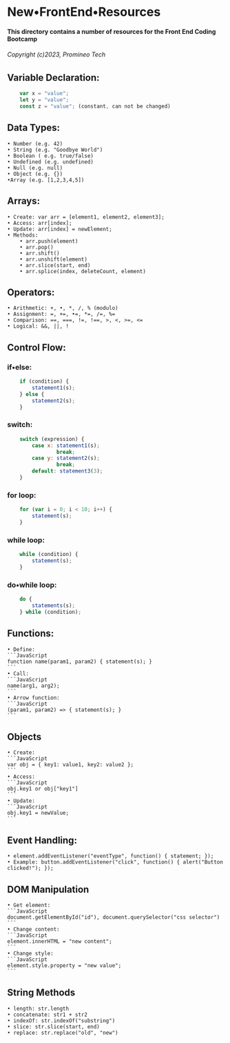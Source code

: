 # New•FrontEnd•Resources

#### This directory contains a number of resources for the Front End Coding Bootcamp
###### Copyright (c)2023, Promineo Tech


## Variable Declaration:

```JavaScript
	var x = "value";
	let y = "value";
	const z = "value"; (constant, can not be changed)
```

## Data Types:
	• Number (e.g. 42)
	• String (e.g. "Goodbye World")
	• Boolean ( e.g. true/false)
	• Undefined (e.g. undefined)
	• Null (e.g. null)
	• Object (e.g. {})
	•Array (e.g. [1,2,3,4,5])


## Arrays:
	• Create: var arr = [element1, element2, element3];
	• Access: arr[index];
	• Update: arr[index] = newElement;
	• Methods: 
		• arr.push(element)
		• arr.pop()
		• arr.shift()
		• arr.unshift(element)
		• arr.slice(start, end)
		• arr.splice(index, deleteCount, element)


## Operators:
	• Arithmetic: +, •, *, /, % (modulo)
	• Assignment: =, +=, •=, *=, /=, %=
	• Comparison: ==, ===, !=, !==, >, <, >=, <=
	• Logical: &&, ||, !


## Control Flow: 

### if•else: 
```JavaScript
	if (condition) { 
		statement1(s); 
	} else {
		statement2(s);
	}
```

### switch:
```JavaScript
	switch (expression) { 
		case x: statement1(s); 
		   	 	break; 
		case y: statement2(s); 
				break; 
		default: statement3(3); 
	}
```

### for loop:
```JavaScript
	for (var i = 0; i < 10; i++) { 
		statement(s); 
	}
```

### while loop:
```JavaScript
	while (condition) {
		statement(s);
	}
```

### do•while loop:
```JavaScript
	do {
		statements(s);	
	} while (condition);
```

## Functions:
	• Define: 
	```JavaScript
	function name(param1, param2) { statement(s); }
	```
	• Call: 
	```JavaScript
	name(arg1, arg2);
	```
	• Arrow function: 
	```JavaScript
	(param1, param2) => { statement(s); }
	```

## Objects
	• Create: 
	```JavaScript
	var obj = { key1: value1, key2: value2 };
	```
	• Access: 
	```JavaScript
	obj.key1 or obj["key1"]
	```
	• Update: 
	```JavaScript
	obj.key1 = newValue;
	```
	
## Event Handling:
	• element.addEventListener("eventType", function() { statement; });
	• Example: button.addEventListener("click", function() { alert("Button clicked!"); });




## DOM Manipulation
	• Get element: 
	```JavaScript
	document.getElementById("id"), document.querySelector("css selector")
	```
	• Change content: 
	```JavaScript
	element.innerHTML = "new content";
	```
	• Change style: 
	```JavaScript
	element.style.property = "new value";
	```



## String Methods
	• length: str.length
	• concatenate: str1 + str2
	• indexOf: str.indexOf("substring")
	• slice: str.slice(start, end)
	• replace: str.replace("old", "new")
